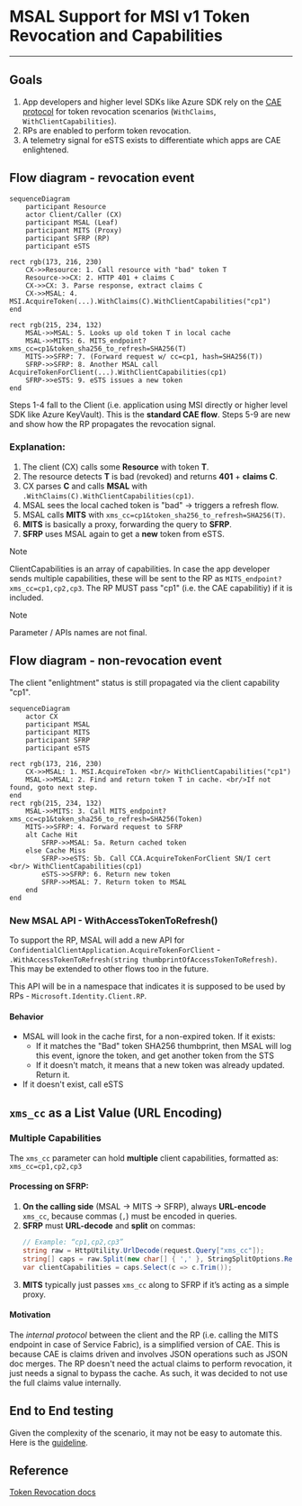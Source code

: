 # MSAL Support for MSI v1 Token Revocation and Capabilities

---

## Goals

1. App developers and higher level SDKs like Azure SDK rely on the [CAE protocol](https://learn.microsoft.com/en-us/entra/identity-platform/app-resilience-continuous-access-evaluation?tabs=dotnet) for token revocation scenarios (`WithClaims`, `WithClientCapabilities`). 
1. RPs are enabled to perform token revocation.
1. A telemetry signal for eSTS exists to differentiate which apps are CAE enlightened.

## Flow diagram - revocation event

```mermaid
sequenceDiagram
    participant Resource
    actor Client/Caller (CX)
    participant MSAL (Leaf)
    participant MITS (Proxy)
    participant SFRP (RP)
    participant eSTS

rect rgb(173, 216, 230)
    CX->>Resource: 1. Call resource with "bad" token T
    Resource->>CX: 2. HTTP 401 + claims C
    CX->>CX: 3. Parse response, extract claims C
    CX->>MSAL: 4. MSI.AcquireToken(...).WithClaims(C).WithClientCapabilities("cp1")
end

rect rgb(215, 234, 132)
    MSAL->>MSAL: 5. Looks up old token T in local cache
    MSAL->>MITS: 6. MITS_endpoint?xms_cc=cp1&token_sha256_to_refresh=SHA256(T)
    MITS->>SFRP: 7. (Forward request w/ cc=cp1, hash=SHA256(T))
    SFRP->>SFRP: 8. Another MSAL call AcquireTokenForClient(...).WithClientCapabilities(cp1)
    SFRP->>eSTS: 9. eSTS issues a new token
end
```

Steps 1-4 fall to the Client (i.e. application using MSI directly or higher level SDK like Azure KeyVault). This is the **standard CAE flow**.
Steps 5-9 are new and show how the RP propagates the revocation signal.

### Explanation:
1. The client (CX) calls some **Resource** with token **T**.
2. The resource detects **T** is bad (revoked) and returns **401** + **claims C**.
3. CX parses **C** and calls **MSAL** with `.WithClaims(C).WithClientCapabilities(cp1)`.
4. MSAL sees the local cached token is "bad" → triggers a refresh flow.
5. MSAL calls **MITS** with `xms_cc=cp1&token_sha256_to_refresh=SHA256(T)`.
6. **MITS** is basically a proxy, forwarding the query to **SFRP**.
7. **SFRP** uses MSAL again to get a **new** token from eSTS.


> [!NOTE]  
>  ClientCapabilities is an array of capabilities. In case the app developer sends multiple capabilities, these will be sent to the RP as `MITS_endpoint?xms_cc=cp1,cp2,cp3`. The RP MUST pass "cp1" (i.e. the CAE capabilitiy) if it is included.

> [!NOTE]  
> Parameter / APIs names are not final.


## Flow diagram - non-revocation event

The client "enlightment" status is still propagated via the client capability "cp1".

```mermaid
sequenceDiagram
    actor CX
    participant MSAL
    participant MITS
    participant SFRP        
    participant eSTS

rect rgb(173, 216, 230)   
    CX->>MSAL: 1. MSI.AcquireToken <br/> WithClientCapabilities("cp1")
    MSAL->>MSAL: 2. Find and return token T in cache. <br/>If not found, goto next step.
end
rect rgb(215, 234, 132)    
    MSAL->>MITS: 3. Call MITS_endpoint?xms_cc=cp1&token_sha256_to_refresh=SHA256(Token)
    MITS->>SFRP: 4. Forward request to SFRP
    alt Cache Hit
        SFRP->>MSAL: 5a. Return cached token
    else Cache Miss
        SFRP->>eSTS: 5b. Call CCA.AcquireTokenForClient SN/I cert <br/> WithClientCapabilities(cp1)
        eSTS->>SFRP: 6. Return new token
        SFRP->>MSAL: 7. Return token to MSAL
    end
end
```

### New MSAL API - WithAccessTokenToRefresh()

To support the RP, MSAL will add a new API for `ConfidentialClientApplication.AcquireTokenForClient` -  `.WithAccessTokenToRefresh(string thumbprintOfAccessTokenToRefresh)`. This may be extended to other flows too in the future.

This API will be in a namespace that indicates it is supposed to be used by RPs - `Microsoft.Identity.Client.RP`.

#### Behavior

- MSAL will look in the cache first, for a non-expired token. If it exists:
  - If it matches the "Bad" token SHA256 thumbprint, then MSAL will log this event, ignore the token, and get another token from the STS
  - If it doesn't match, it means that a new token was already updated. Return it.
- If it doesn't exist, call eSTS

## `xms_cc` as a List Value (URL Encoding)

### **Multiple Capabilities**
The `xms_cc` parameter can hold **multiple** client capabilities, formatted as:  
`xms_cc=cp1,cp2,cp3`

#### **Processing on SFRP:**
1. **On the calling side** (MSAL → MITS → SFRP), always **URL-encode** `xms_cc`, because commas (`,`) must be encoded in queries.
2. **SFRP** must **URL-decode** and **split** on commas:
   ```csharp
   // Example: “cp1,cp2,cp3”
   string raw = HttpUtility.UrlDecode(request.Query["xms_cc"]);
   string[] caps = raw.Split(new char[] { ',' }, StringSplitOptions.RemoveEmptyEntries);
   var clientCapabilities = caps.Select(c => c.Trim());
   ```
3. **MITS** typically just passes `xms_cc` along to SFRP if it’s acting as a simple proxy.

#### Motivation

The *internal protocol* between the client and the RP (i.e. calling the MITS endpoint in case of Service Fabric), is a simplified version of CAE. This is because CAE is claims driven and involves JSON operations such as JSON doc merges. The RP doesn't need the actual claims to perform revocation, it just needs a signal to bypass the cache. As such, it was decided to not use the full claims value internally.

## End to End testing

Given the complexity of the scenario, it may not be easy to automate this. Here is the [guideline](https://microsoft.sharepoint.com/:w:/t/AzureMSI/ESBeuafJLZdNlSxkBKvjcswBD4FGVz0o6YJcf4mfDRSH-Q?e=2hJRUt).

## Reference

[Token Revocation docs](https://microsoft.sharepoint.com/:w:/t/AzureMSI/ETSZ_FUzbcxMrcupnuPC8r4BV0dFQrONe1NdjATd3IceLA?e=n72v65)
